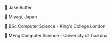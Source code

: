 📛 Jake Butter

📍  Miyagi, Japan

🏫 BSc Computer Science - King's College London

🏫 MEng Computer Science - University of Tsukuba
